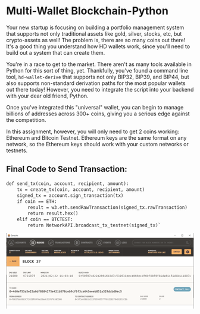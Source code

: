 # Multi-Wallet Blockchain-Python

Your new startup is focusing on building a portfolio management system that supports not only traditional assets like gold, silver, stocks, etc, but crypto-assets as well! The problem is, there are so many coins out there! It's a good thing you understand how HD wallets work, since you'll need to build out a system that can create them.

You're in a race to get to the market. There aren't as many tools available in Python for this sort of thing, yet. Thankfully, you've found a command line tool, `hd-wallet-derive` that supports not only BIP32, BIP39, and BIP44, but also supports non-standard derivation paths for the most popular wallets out there today! However, you need to integrate the script into your backend with your dear old friend, Python.

Once you've integrated this "universal" wallet, you can begin to manage billions of addresses across 300+ coins, giving you a serious edge against the competition.

In this assignment, however, you will only need to get 2 coins working: Ethereum and Bitcoin Testnet. Ethereum keys are the same format on any network, so the Ethereum keys should work with your custom networks or testnets.


## Final Code to Send Transaction:
```
def send_tx(coin, account, recipient, amount):
    tx = create_tx(coin, account, recipient, amount)
    signed_tx = account.sign_transaction(tx)
    if coin == ETH:
        result = w3.eth.sendRawTransaction(signed_tx.rawTransaction)
        return result.hex()
    elif coin == BTCTEST:
        return NetworkAPI.broadcast_tx_testnet(signed_tx)`
```

![TX Hash](https://github.com/RobertTroutman/Blockchain-Python/blob/main/Screenshots/TX_Hash.PNG)